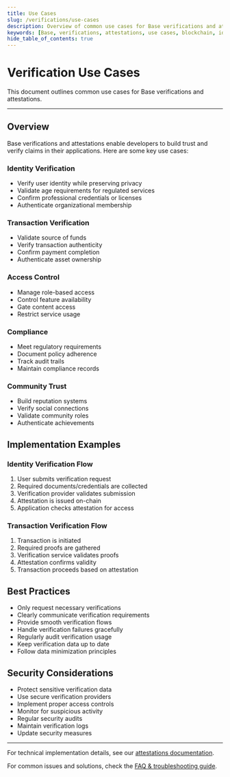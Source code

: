 ```yaml
---
title: Use Cases
slug: /verifications/use-cases
description: Overview of common use cases for Base verifications and attestations
keywords: [Base, verifications, attestations, use cases, blockchain, identity]
hide_table_of_contents: true
---
```


# Verification Use Cases

This document outlines common use cases for Base verifications and attestations.

---

## Overview

Base verifications and attestations enable developers to build trust and verify claims in their applications. Here are some key use cases:

### Identity Verification

- Verify user identity while preserving privacy
- Validate age requirements for regulated services
- Confirm professional credentials or licenses
- Authenticate organizational membership

### Transaction Verification

- Validate source of funds
- Verify transaction authenticity
- Confirm payment completion
- Authenticate asset ownership

### Access Control

- Manage role-based access
- Control feature availability
- Gate content access
- Restrict service usage

### Compliance

- Meet regulatory requirements
- Document policy adherence
- Track audit trails
- Maintain compliance records

### Community Trust

- Build reputation systems
- Verify social connections
- Validate community roles
- Authenticate achievements

## Implementation Examples

### Identity Verification Flow

1. User submits verification request
2. Required documents/credentials are collected
3. Verification provider validates submission
4. Attestation is issued on-chain
5. Application checks attestation for access

### Transaction Verification Flow

1. Transaction is initiated
2. Required proofs are gathered
3. Verification service validates proofs
4. Attestation confirms validity
5. Transaction proceeds based on attestation

## Best Practices

- Only request necessary verifications
- Clearly communicate verification requirements
- Provide smooth verification flows
- Handle verification failures gracefully
- Regularly audit verification usage
- Keep verification data up to date
- Follow data minimization principles

## Security Considerations

- Protect sensitive verification data
- Use secure verification providers
- Implement proper access controls
- Monitor for suspicious activity
- Regular security audits
- Maintain verification logs
- Update security measures

---

For technical implementation details, see our [attestations documentation](./attestations-document.md).

For common issues and solutions, check the [FAQ & troubleshooting guide](./faq-troubleshooting.md).
